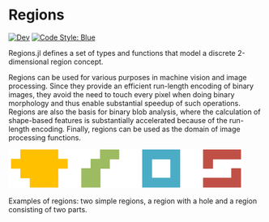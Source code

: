 # Regions

[![Dev](https://img.shields.io/badge/docs-dev-blue.svg)](https://schrpe.github.io/Regions.jl/dev)
[![Code Style: Blue](https://img.shields.io/badge/code%20style-blue-4495d1.svg)](https://github.com/invenia/BlueStyle)

Regions.jl defines a set of types and functions that model a discrete 2-dimensional region concept.

Regions can be used for various purposes in machine vision and image processing. Since they provide an efficient run-length encoding of binary images, they avoid the need to touch every pixel when doing binary morphology and thus enable substantial speedup of such operations. Regions are also the basis for binary blob analysis, where the calculation of shape-based features is substantially accelerated because of the run-length encoding. Finally, regions can be used as the domain of image processing functions.

![Examples of regions](regions.png)

Examples of regions: two simple regions, a region with a hole and a region consisting of two parts.
